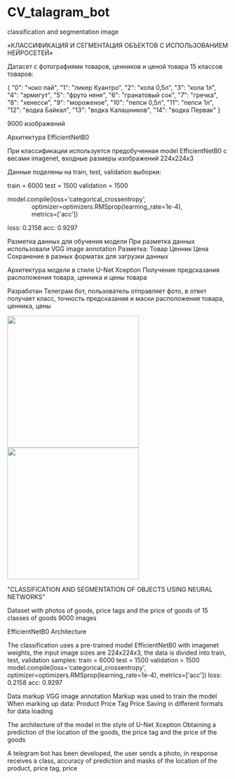 # CV_talagram_bot

classification and segmentation image

«КЛАССИФИКАЦИЯ И СЕГМЕНТАЦИЯ ОБЪЕКТОВ С ИСПОЛЬЗОВАНИЕМ НЕЙРОСЕТЕЙ»

Датасет с фотографиями товаров, ценников и ценой товара
15 классов товаров:

{
	"0": "чоко пай",
	"1": "ликер Куантро",
	"2": "кола 0,5л",
	"3": "кола 1л",
	"4": "эрмигут",
	"5": "фруто няня",
	"6": "гранатовый сок",
	"7": "гречка",
	"8": "хенесси",
	"9": "мороженое",
	"10": "пепси 0,5л",
	"11": "пепси 1л",
	"12": "водка Байкал",
	"13": "водка Калашников",
	"14": "водка Первак"
}

9000 изображений

Архитектура EfficientNetB0

При классификации используется предобученная model EfficientNetB0 с весами imagenet, входные размеры изображений 224х224х3

Данные поделены на train, test, validation выборки:

train = 6000
test = 1500
validation = 1500

model.compile(loss='categorical_crossentropy',
              optimizer=optimizers.RMSprop(learning_rate=1e-4),
              metrics=['acc'])
              
loss: 0.2158
acc: 0.9297

Разметка данных для обучения модели
При разметка данных использовали VGG image annotation
Разметка:
Товар
Ценник
Цена
Cохранение в разных форматах для загрузки данных

Архитектура модели в стиле U-Net Xception
Получение предсказания расположения товара, ценника и цены товара

Разработан Телеграм бот, пользователь отправляет фото, в ответ получает класс, точность предсказания и маски расположения товара, ценника, цены

<div class="img-div">
  <img src="https://user-images.githubusercontent.com/61515881/167557037-a4950eff-06ab-40fd-a45c-b36640b854a6.png" width="300" />
  <img src="https://user-images.githubusercontent.com/61515881/167557457-bcbcca24-673b-4824-a81d-13e1e2461a87.png" width="300" />
</div>

"CLASSIFICATION AND SEGMENTATION OF OBJECTS USING NEURAL NETWORKS"

Dataset with photos of goods, price tags and the price of goods of 15 classes of goods 9000 images

EfficientNetB0 Architecture

The classification uses a pre-trained model EfficientNetB0 with imagenet weights, the input image sizes are 224x224x3, the data is divided into train, test, validation samples: train = 6000 test = 1500 validation = 1500 model.compile(loss='categorical_crossentropy', optimizer=optimizers.RMSprop(learning_rate=1e-4), metrics=['acc']) loss: 0.2158 acc: 0.9297

Data markup VGG image annotation Markup was used to train the model When marking up data: Product Price Tag Price Saving in different formats for data loading

The architecture of the model in the style of U-Net Xception Obtaining a prediction of the location of the goods, the price tag and the price of the goods

A telegram bot has been developed, the user sends a photo, in response receives a class, accuracy of prediction and masks of the location of the product, price tag, price
